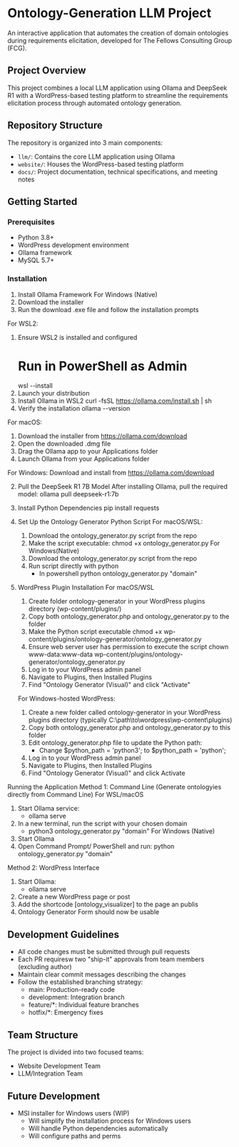 # Ontology-Generation LLM Project

An interactive application that automates the creation of domain ontologies during requirements elicitation, developed for The Fellows Consulting Group (FCG).

## Project Overview

This project combines a local LLM application using Ollama and DeepSeek R1 with a WordPress-based testing platform to streamline the requirements elicitation process through automated ontology generation.

## Repository Structure

The repository is organized into 3 main components:
- `llm/`: Contains the core LLM application using Ollama
- `website/`: Houses the WordPress-based testing platform
- `docs/`: Project documentation, technical specifications, and meeting notes

## Getting Started

### Prerequisites
- Python 3.8+
- WordPress development environment
- Ollama framework
- MySQL 5.7+

### Installation

1. Install Ollama Framework
  For Windows (Native)
  1. Download the installer
  2. Run the download .exe file and follow the installation prompts

  For WSL2:
  1. Ensure WSL2 is installed and configured
     # Run in PowerShell as Admin
     wsl --install
  2. Launch your distribution
  3. Install Ollama in WSL2
     curl -fsSL https://ollama.com/install.sh | sh
  4. Verify the installation
     ollama --version

  For macOS:
  1. Download the installer from https://ollama.com/download
  2. Open the downloaded .dmg file
  3. Drag the Ollama app to your Applications folder
  4. Launch Ollama from your Applications folder
  
  For Windows:
  Download and install from https://ollama.com/download

2. Pull the DeepSeek R1 7B Model
   After installing Ollama, pull the required model:
   ollama pull deepseek-r1:7b

3. Install Python Dependencies
   pip install requests

4. Set Up the Ontology Generator Python Script
   For macOS/WSL:
     1. Download the ontology_generator.py script from the repo
     2. Make the script executable:
        chmod +x ontology_generator.py
   For Windows(Native)
     1. Download the ontology_generator.py script from the repo
     2. Run script directly with python
        - In powershell python ontology_generator.py "domain"
  
5. WordPress Plugin Installation
   For macOS/WSL
   1. Create folder ontology-generator in your WordPress plugins directory (wp-content/plugins/)
   2. Copy both ontology_generator.php and ontology_generator.py to the folder
   3. Make the Python script executable
      chmod +x wp-content/plugins/ontology-generator/ontology_generator.py
   4. Ensure web server user has permission to execute the script
      chown www-data:www-data wp-content/plugins/ontology-generator/ontology_generator.py
   6. Log in to your WordPress admin panel
   7. Navigate to Plugins, then Installed Plugins
   8. Find "Ontology Generator (Visual)" and click "Activate"
  
   For Windows-hosted WordPress:
   1. Create a new folder called ontology-generator in your WordPress plugins directory
      (typically C:\path\to\wordpress\wp-content\plugins\)
   2. Copy both ontology_generator.php and ontology_generator.py to this folder
   3. Edit ontology_generator.php file to update the Python path:
      - Change $python_path = 'python3'; to $python_path = 'python';
   4. Log in to your WordPress admin panel
   5. Navigate to Plugins, then Installed Plugins
   6. Find "Ontology Generator (Visual)" and click Activate
      
Running the Application
Method 1: Command Line (Generate ontologyies directly from Command Line)
  For WSL/macOS
  1. Start Ollama service:
     - ollama serve
  2. In a new terminal, run the script with your chosen domain
     - python3 ontology_generator.py "domain"
  For Windows (Native)
  1. Start Ollama
  2. Open Command Prompt/ PowerShell and run:
     python ontology_generator.py "domain"
     
Method 2: WordPress Interface 
  1. Start Ollama:
     - ollama serve
  2. Create a new WordPress page or post
  3. Add the shortcode [ontology_visualizer] to the page an publis
  4. Ontology Generator Form should now be usable
       
## Development Guidelines
- All code changes must be submitted through pull requests
- Each PR requiresw two "ship-it" approvals from team members (excluding author)
- Maintain clear commit messages describing the changes
- Follow the established branching strategy:
  - main: Production-ready code
  - development: Integration branch
  - feature/*: Individual feature branches
  - hotfix/*: Emergency fixes

## Team Structure

The project is divided into two focused teams:
- Website Development Team
- LLM/Integration Team

## Future Development
  - MSI installer for Windows users (WIP)
      - Will simplify the installation process for Windows users
      - Will handle Python dependencies automatically
      - Will configure paths and perms 



